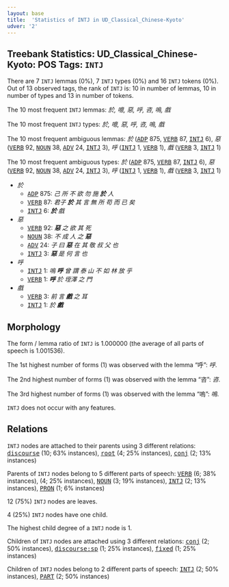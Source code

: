 ```yaml
---
layout: base
title:  'Statistics of INTJ in UD_Classical_Chinese-Kyoto'
udver: '2'
---
```


## Treebank Statistics: UD_Classical_Chinese-Kyoto: POS Tags: `INTJ`

There are 7 `INTJ` lemmas (0%), 7 `INTJ` types (0%) and 16 `INTJ` tokens (0%).
Out of 13 observed tags, the rank of `INTJ` is: 10 in number of lemmas, 10 in number of types and 13 in number of tokens.

The 10 most frequent `INTJ` lemmas: <em>於, 噫, 惡, 呼, 咨, 嗚, 戲</em>

The 10 most frequent `INTJ` types:  <em>於, 噫, 惡, 呼, 咨, 嗚, 戲</em>

The 10 most frequent ambiguous lemmas: <em>於</em> (<tt><a href="lzh_kyoto-pos-ADP.html">ADP</a></tt> 875, <tt><a href="lzh_kyoto-pos-VERB.html">VERB</a></tt> 87, <tt><a href="lzh_kyoto-pos-INTJ.html">INTJ</a></tt> 6), <em>惡</em> (<tt><a href="lzh_kyoto-pos-VERB.html">VERB</a></tt> 92, <tt><a href="lzh_kyoto-pos-NOUN.html">NOUN</a></tt> 38, <tt><a href="lzh_kyoto-pos-ADV.html">ADV</a></tt> 24, <tt><a href="lzh_kyoto-pos-INTJ.html">INTJ</a></tt> 3), <em>呼</em> (<tt><a href="lzh_kyoto-pos-INTJ.html">INTJ</a></tt> 1, <tt><a href="lzh_kyoto-pos-VERB.html">VERB</a></tt> 1), <em>戲</em> (<tt><a href="lzh_kyoto-pos-VERB.html">VERB</a></tt> 3, <tt><a href="lzh_kyoto-pos-INTJ.html">INTJ</a></tt> 1)

The 10 most frequent ambiguous types:  <em>於</em> (<tt><a href="lzh_kyoto-pos-ADP.html">ADP</a></tt> 875, <tt><a href="lzh_kyoto-pos-VERB.html">VERB</a></tt> 87, <tt><a href="lzh_kyoto-pos-INTJ.html">INTJ</a></tt> 6), <em>惡</em> (<tt><a href="lzh_kyoto-pos-VERB.html">VERB</a></tt> 92, <tt><a href="lzh_kyoto-pos-NOUN.html">NOUN</a></tt> 38, <tt><a href="lzh_kyoto-pos-ADV.html">ADV</a></tt> 24, <tt><a href="lzh_kyoto-pos-INTJ.html">INTJ</a></tt> 3), <em>呼</em> (<tt><a href="lzh_kyoto-pos-INTJ.html">INTJ</a></tt> 1, <tt><a href="lzh_kyoto-pos-VERB.html">VERB</a></tt> 1), <em>戲</em> (<tt><a href="lzh_kyoto-pos-VERB.html">VERB</a></tt> 3, <tt><a href="lzh_kyoto-pos-INTJ.html">INTJ</a></tt> 1)


* <em>於</em>
  * <tt><a href="lzh_kyoto-pos-ADP.html">ADP</a></tt> 875: <em>己 所 不 欲 勿 施 <b>於</b> 人</em>
  * <tt><a href="lzh_kyoto-pos-VERB.html">VERB</a></tt> 87: <em>君子 <b>於</b> 其 言 無 所 苟 而 已 矣</em>
  * <tt><a href="lzh_kyoto-pos-INTJ.html">INTJ</a></tt> 6: <em><b>於</b> 戲</em>
* <em>惡</em>
  * <tt><a href="lzh_kyoto-pos-VERB.html">VERB</a></tt> 92: <em><b>惡</b> 之 欲 其 死</em>
  * <tt><a href="lzh_kyoto-pos-NOUN.html">NOUN</a></tt> 38: <em>不 成 人 之 <b>惡</b></em>
  * <tt><a href="lzh_kyoto-pos-ADV.html">ADV</a></tt> 24: <em>子 曰 <b>惡</b> 在 其 敬 叔 父 也</em>
  * <tt><a href="lzh_kyoto-pos-INTJ.html">INTJ</a></tt> 3: <em><b>惡</b> 是 何 言 也</em>
* <em>呼</em>
  * <tt><a href="lzh_kyoto-pos-INTJ.html">INTJ</a></tt> 1: <em>嗚 <b>呼</b> 曾 謂 泰 山 不 如 林 放 乎</em>
  * <tt><a href="lzh_kyoto-pos-VERB.html">VERB</a></tt> 1: <em><b>呼</b> 於 垤澤 之 門</em>
* <em>戲</em>
  * <tt><a href="lzh_kyoto-pos-VERB.html">VERB</a></tt> 3: <em>前 言 <b>戲</b> 之 耳</em>
  * <tt><a href="lzh_kyoto-pos-INTJ.html">INTJ</a></tt> 1: <em>於 <b>戲</b></em>

## Morphology

The form / lemma ratio of `INTJ` is 1.000000 (the average of all parts of speech is 1.001536).

The 1st highest number of forms (1) was observed with the lemma “呼”: <em>呼</em>.

The 2nd highest number of forms (1) was observed with the lemma “咨”: <em>咨</em>.

The 3rd highest number of forms (1) was observed with the lemma “嗚”: <em>嗚</em>.

`INTJ` does not occur with any features.


## Relations

`INTJ` nodes are attached to their parents using 3 different relations: <tt><a href="lzh_kyoto-dep-discourse.html">discourse</a></tt> (10; 63% instances), <tt><a href="lzh_kyoto-dep-root.html">root</a></tt> (4; 25% instances), <tt><a href="lzh_kyoto-dep-conj.html">conj</a></tt> (2; 13% instances)

Parents of `INTJ` nodes belong to 5 different parts of speech: <tt><a href="lzh_kyoto-pos-VERB.html">VERB</a></tt> (6; 38% instances),  (4; 25% instances), <tt><a href="lzh_kyoto-pos-NOUN.html">NOUN</a></tt> (3; 19% instances), <tt><a href="lzh_kyoto-pos-INTJ.html">INTJ</a></tt> (2; 13% instances), <tt><a href="lzh_kyoto-pos-PRON.html">PRON</a></tt> (1; 6% instances)

12 (75%) `INTJ` nodes are leaves.

4 (25%) `INTJ` nodes have one child.

The highest child degree of a `INTJ` node is 1.

Children of `INTJ` nodes are attached using 3 different relations: <tt><a href="lzh_kyoto-dep-conj.html">conj</a></tt> (2; 50% instances), <tt><a href="lzh_kyoto-dep-discourse-sp.html">discourse:sp</a></tt> (1; 25% instances), <tt><a href="lzh_kyoto-dep-fixed.html">fixed</a></tt> (1; 25% instances)

Children of `INTJ` nodes belong to 2 different parts of speech: <tt><a href="lzh_kyoto-pos-INTJ.html">INTJ</a></tt> (2; 50% instances), <tt><a href="lzh_kyoto-pos-PART.html">PART</a></tt> (2; 50% instances)

